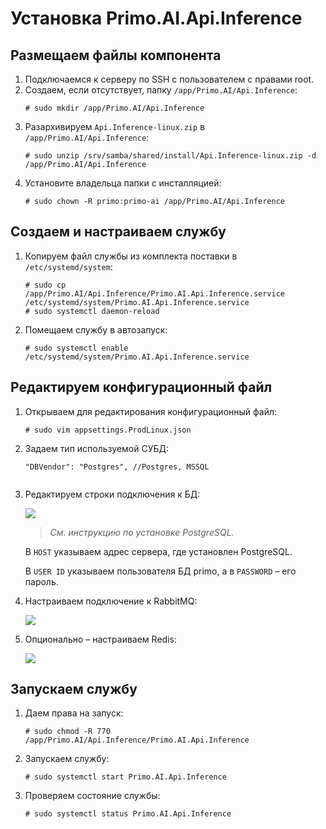 # Установка Primo.AI.Api.Inference 

## Размещаем файлы компонента

1. Подключаемся к серверу по SSH с пользователем с правами root. 
1. Создаем, если отсутствует, папку `/app/Primo.AI/Api.Inference`:
   ```
   # sudo mkdir /app/Primo.AI/Api.Inference
   ```
1. Разархивируем `Api.Inference-linux.zip` в `/app/Primo.AI/Api.Inference`:
   ```
   # sudo unzip /srv/samba/shared/install/Api.Inference-linux.zip -d /app/Primo.AI/Api.Inference
   ```
1. Установите владельца папки с инсталляцией:
   ```
   # sudo chown -R primo:primo-ai /app/Primo.AI/Api.Inference
   ```

## Создаем и настраиваем службу
	 
1. Копируем файл службы из комплекта поставки в `/etc/systemd/system`:
   ```
   # sudo cp /app/Primo.AI/Api.Inference/Primo.AI.Api.Inference.service /etc/systemd/system/Primo.AI.Api.Inference.service
   # sudo systemctl daemon-reload	
1. Помещаем службу в автозапуск:
   ```
   # sudo systemctl enable /etc/systemd/system/Primo.AI.Api.Inference.service
   ```

## Редактируем конфигурационный файл
1. Открываем для редактирования конфигурационный файл:
   ```
   # sudo vim appsettings.ProdLinux.json
   ```
1. Задаем тип используемой СУБД:
   ```
   "DBVendor": "Postgres", //Postgres, MSSQL
 
1. Редактируем строки подключения к БД:

   ![](<../../../.gitbook/assets1/primo-ai/install/inference/inference-1.png>)
   
   > *Cм. инструкцию по установке PostgreSQL.*
   
   В `HOST` указываем адрес сервера, где установлен PostgreSQL.	
   
   В `USER ID` указываем пользователя БД primo, а в `PASSWORD` – его пароль.


1. Настраиваем подключение к RabbitMQ:
 
   ![](<../../../.gitbook/assets1/primo-ai/install/inference/inference-2.png>)
   
1. Опционально – настраиваем Redis:
 
   ![](<../../../.gitbook/assets1/primo-ai/install/inference/inference-3.png>)


## Запускаем службу

1. Даем права на запуск:
   ```
   # sudo chmod -R 770 /app/Primo.AI/Api.Inference/Primo.AI.Api.Inference
   ```
1. Запускаем службу:
   ```
   # sudo systemctl start Primo.AI.Api.Inference
   ```
1. Проверяем состояние службы:
   ```
   # sudo systemctl status Primo.AI.Api.Inference
   ```

